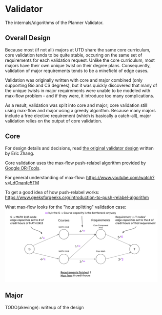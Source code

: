 # Validator

The internals/algorithms of the Planner Validator.

## Overall Design

Because most (if not all) majors at UTD share the same core curriculum,
core validation tends to be quite stable, occuring on the same
set of requirements for each validation request. Unlike the core curriculum, most majors have their own unique twist
on their degree plans. Consequently, validation of major requirements
tends to be a minefield of edge cases.

Validation was originally written with core and major combined (only supporting Bio and CS degrees), but it was quickly discovered that many of the unique twists
in major requirements were unable to be modeled with max-flow problem - and if
they were, it introduce too many complications.

As a result, validation was split into core and major; core validation still using
max-flow and major using a greedy algorithm. Because many majors include a free elective requirement (which is basically a catch-all), major validation relies on the output of core validation.

## Core

For design details and decisions, read [the original validator design](ORIGINAL_VALIDATOR.md) written by Eric Zhang.

Core validation uses the max-flow push-relabel algorithm provided by [Google OR-Tools](https://github.com/google/or-tools).

For general understanding of max-flow: https://www.youtube.com/watch?v=LdOnanfc5TM

To get a good idea of how push-relabel works: https://www.geeksforgeeks.org/introduction-to-push-relabel-algorithm

What max-flow looks for the "hour splitting" validation case: <br />
<img src="validator-maxflow.png" width="500" />

## Major

TODO(akevinge): writeup of the design
